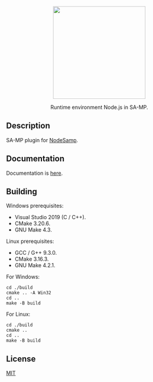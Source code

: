 <br />
<p align="center">
    <a href="https://github.com/dev2alert/node-samp">
        <img src="https://raw.githubusercontent.com/dev2alert/node-samp/main/big-logo.png" width="250px" />
    </a>
</p>
<p align="center">
    Runtime environment Node.js in SA-MP.
</p>

## Description
<p>
    SA-MP plugin for <a href="https://github.com/dev2alert/node-samp">NodeSamp</a>.
</p>

## Documentation
<p>
    Documentation is <a href="https://github.com/dev2alert/node-samp/wiki">here</a>.
</p>

## Building
Windows prerequisites:
<ul>
    <li>Visual Studio 2019 (C / C++).</li>
    <li>CMake 3.20.6.</li>
    <li>GNU Make 4.3.</li>
</ul>

Linux prerequisites:
<ul>
    <li>GCC / G++ 9.3.0.</li>
    <li>CMake 3.16.3.</li>
    <li>GNU Make 4.2.1.</li>
</ul>

For Windows:<br />
```
cd ./build
cmake .. -A Win32
cd ..
make -B build
```
For Linux:<br />
```
cd ./build
cmake ..
cd ..
make -B build
```

## License
<p>
    <a href="./LICENSE">MIT</a>
</p>